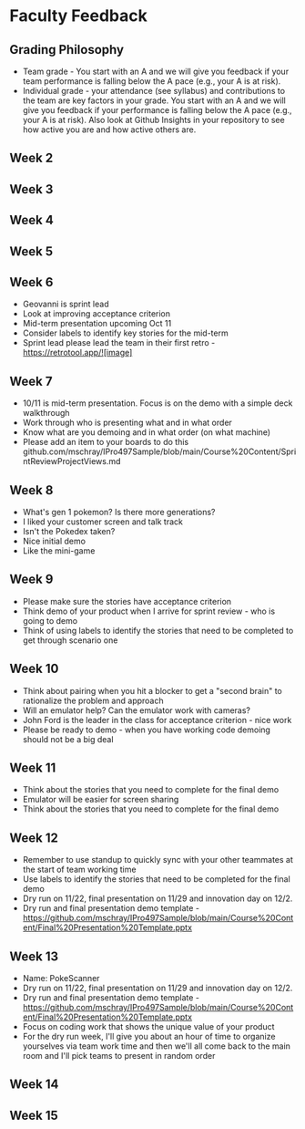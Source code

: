 # Faculty Feedback #

## Grading Philosophy ##
- Team grade - You start with an A and we will give you feedback if your team performance is falling below the A pace (e.g., your A is at risk).
- Individual grade - your attendance (see syllabus) and contributions to the team are key factors in your grade.  You start with an A and we will give you feedback if your performance is falling below the A pace (e.g., your A is at risk).  Also look at Github Insights in your repository to see how active you are and how active others are.

## Week 2 ##

## Week 3 ##

## Week 4 ##

## Week 5 ##

## Week 6 ##
- Geovanni is sprint lead
- Look at improving acceptance criterion
- Mid-term presentation upcoming Oct 11
- Consider labels to identify key stories for the mid-term
- Sprint lead please lead the team in their first retro - https://retrotool.app/![image]

## Week 7 ##
- 10/11 is mid-term presentation.  Focus is on the demo with a simple deck walkthrough
- Work through who is presenting what and in what order
- Know what are you demoing and in what order (on what machine)
- Please add an item to your boards to do this github.com/mschray/IPro497Sample/blob/main/Course%20Content/SprintReviewProjectViews.md

## Week 8 ##
- What's gen 1 pokemon?  Is there more generations?
- I liked your customer screen and talk track
- Isn't the Pokedex taken?
- Nice initial demo
- Like the mini-game

## Week 9 ##
- Please make sure the stories have acceptance criterion
- Think demo of your product when I arrive for sprint review - who is going to demo
- Think of using labels to identify the stories that need to be completed to get through scenario one

## Week 10 ##
- Think about pairing when you hit a blocker to get a "second brain" to rationalize the problem and approach
- Will an emulator help?  Can the emulator work with cameras?
- John Ford is the leader in the class for acceptance criterion - nice work
- Please be ready to demo - when you have working code demoing should not be a big deal

## Week 11 ##
- Think about the stories that you need to complete for the final demo
- Emulator will be easier for screen sharing
- Think about the stories that you need to complete for the final demo

## Week 12 ##
- Remember to use standup to quickly sync with your other teammates at the start of team working time
- Use labels to identify the stories that need to be completed for the final demo
- Dry run on 11/22, final presentation on 11/29 and innovation day on 12/2.
- Dry run and final presentation demo template - https://github.com/mschray/IPro497Sample/blob/main/Course%20Content/Final%20Presentation%20Template.pptx

## Week 13 ##
- Name: PokeScanner
- Dry run on 11/22, final presentation on 11/29 and innovation day on 12/2.
- Dry run and final presentation demo template - https://github.com/mschray/IPro497Sample/blob/main/Course%20Content/Final%20Presentation%20Template.pptx
- Focus on coding work that shows the unique value of your product
- For the dry run week, I'll give you about an hour of time to organize yourselves via team work time and then we'll all come back to the main room and I'll pick teams to present in random order

## Week 14 ##

## Week 15 ##
